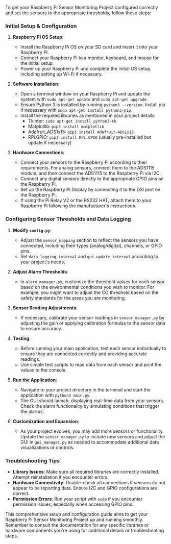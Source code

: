 To get your Raspberry Pi Sensor Monitoring Project configured correctly and set the sensors to the appropriate thresholds, follow these steps:

### Initial Setup & Configuration

1. **Raspberry Pi OS Setup**:
    - Install the Raspberry Pi OS on your SD card and insert it into your Raspberry Pi.
    - Connect your Raspberry Pi to a monitor, keyboard, and mouse for the initial setup.
    - Power up your Raspberry Pi and complete the initial OS setup, including setting up Wi-Fi if necessary.

2. **Software Installation**:
    - Open a terminal window on your Raspberry Pi and update the system with `sudo apt-get update` and `sudo apt-get upgrade`.
    - Ensure Python 3 is installed by running `python3 --version`. Install pip if necessary with `sudo apt-get install python3-pip`.
    - Install the required libraries as mentioned in your project details:
        - Tkinter: `sudo apt-get install python3-tk`
        - Matplotlib: `pip3 install matplotlib`
        - Adafruit_ADS1x15: `pip3 install Adafruit-ADS1x15`
        - RPi.GPIO: `pip3 install RPi.GPIO` (usually pre-installed but update if necessary)

3. **Hardware Connections**:
    - Connect your sensors to the Raspberry Pi according to their requirements. For analog sensors, connect them to the ADS1115 module, and then connect the ADS1115 to the Raspberry Pi via I2C.
    - Connect any digital sensors directly to the appropriate GPIO pins on the Raspberry Pi.
    - Set up the Raspberry Pi Display by connecting it to the DSI port on the Raspberry Pi.
    - If using the Pi Relay V2 or the RS232 HAT, attach them to your Raspberry Pi following the manufacturer's instructions.

### Configuring Sensor Thresholds and Data Logging

1. **Modify `config.py`**:
    - Adjust the `sensor_mapping` section to reflect the sensors you have connected, including their types (analog/digital), channels, or GPIO pins.
    - Set `data_logging_interval` and `gui_update_interval` according to your project's needs.

2. **Adjust Alarm Thresholds**:
    - In `alarm_manager.py`, customize the threshold values for each sensor based on the environmental conditions you wish to monitor. For example, you might want to adjust the CO threshold based on the safety standards for the areas you are monitoring.

3. **Sensor Reading Adjustments**:
    - If necessary, calibrate your sensor readings in `sensor_manager.py` by adjusting the gain or applying calibration formulas to the sensor data to ensure accuracy.

4. **Testing**:
    - Before running your main application, test each sensor individually to ensure they are connected correctly and providing accurate readings.
    - Use simple test scripts to read data from each sensor and print the values to the console.

5. **Run the Application**:
    - Navigate to your project directory in the terminal and start the application with `python3 main.py`.
    - The GUI should launch, displaying real-time data from your sensors. Check the alarm functionality by simulating conditions that trigger the alarms.

6. **Customization and Expansion**:
    - As your project evolves, you may add more sensors or functionality. Update the `sensor_manager.py` to include new sensors and adjust the GUI in `gui_manager.py` as needed to accommodate additional data visualizations or controls.

### Troubleshooting Tips

- **Library Issues**: Make sure all required libraries are correctly installed. Attempt reinstallation if you encounter errors.
- **Hardware Connectivity**: Double-check all connections if sensors do not appear to be reporting data. Ensure I2C and GPIO configurations are correct.
- **Permission Errors**: Run your script with `sudo` if you encounter permission issues, especially when accessing GPIO pins.

This comprehensive setup and configuration guide aims to get your Raspberry Pi Sensor Monitoring Project up and running smoothly. Remember to consult the documentation for any specific libraries or hardware components you're using for additional details or troubleshooting steps.
